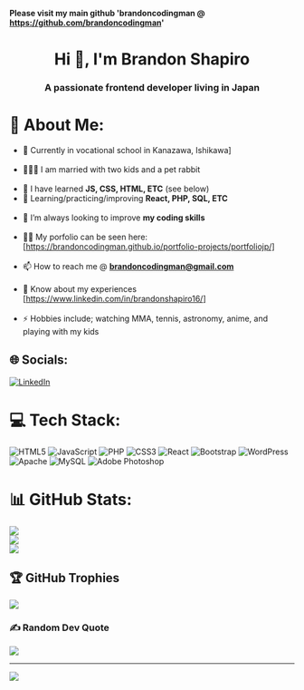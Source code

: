 **Please visit my main github 'brandoncodingman @ https://github.com/brandoncodingman'**

<h1 align="center">Hi 👋, I'm Brandon Shapiro</h1>
<h3 align="center">A passionate frontend developer living in Japan</h3>

# 💫 About Me:
- 🔭 Currently in vocational school in Kanazawa, Ishikawa]<br><br>
- 👨‍👩‍👦 I am married with two kids and a pet rabbit <br><br>
- 🧠 I have learned **JS, CSS, HTML, ETC** (see below)
- 🌱 Learning/practicing/improving **React, PHP, SQL, ETC**<br><br>
- 🤝 I’m always looking to improve **my coding skills**<br><br>
- 👨‍💻 My porfolio can be seen here: [https://brandoncodingman.github.io/portfolio-projects/portfoliojp/]<br><br>
- 📫 How to reach me @ **brandoncodingman@gmail.com**<br><br>
- 📄 Know about my experiences [https://www.linkedin.com/in/brandonshapiro16/]<br><br>
- ⚡ Hobbies include; watching MMA, tennis, astronomy, anime, and playing with my kids


## 🌐 Socials:
[![LinkedIn](https://img.shields.io/badge/LinkedIn-%230077B5.svg?logo=linkedin&logoColor=white)](https://linkedin.com/in/brandonshapiro16) 

# 💻 Tech Stack:
![HTML5](https://img.shields.io/badge/html5-%23E34F26.svg?style=plastic&logo=html5&logoColor=white) ![JavaScript](https://img.shields.io/badge/javascript-%23323330.svg?style=plastic&logo=javascript&logoColor=%23F7DF1E) ![PHP](https://img.shields.io/badge/php-%23777BB4.svg?style=plastic&logo=php&logoColor=white) ![CSS3](https://img.shields.io/badge/css3-%231572B6.svg?style=plastic&logo=css3&logoColor=white) ![React](https://img.shields.io/badge/react-%2320232a.svg?style=plastic&logo=react&logoColor=%2361DAFB) ![Bootstrap](https://img.shields.io/badge/bootstrap-%238511FA.svg?style=plastic&logo=bootstrap&logoColor=white) ![WordPress](https://img.shields.io/badge/WordPress-%23117AC9.svg?style=plastic&logo=WordPress&logoColor=white) ![Apache](https://img.shields.io/badge/apache-%23D42029.svg?style=plastic&logo=apache&logoColor=white) ![MySQL](https://img.shields.io/badge/mysql-4479A1.svg?style=plastic&logo=mysql&logoColor=white) ![Adobe Photoshop](https://img.shields.io/badge/adobe%20photoshop-%2331A8FF.svg?style=plastic&logo=adobe%20photoshop&logoColor=white)
# 📊 GitHub Stats:
![](https://github-readme-stats.vercel.app/api?username=brandoncodingman&theme=synthwave&hide_border=false&include_all_commits=false&count_private=false)<br/>
![](https://github-readme-streak-stats.herokuapp.com/?user=brandoncodingman&theme=synthwave&hide_border=false)<br/>
![](https://github-readme-stats.vercel.app/api/top-langs/?username=brandoncodingman&theme=synthwave&hide_border=false&include_all_commits=false&count_private=false&layout=compact)

## 🏆 GitHub Trophies
![](https://github-profile-trophy.vercel.app/?username=brandoncodingman&theme=radical&no-frame=false&no-bg=true&margin-w=4)

### ✍️ Random Dev Quote
![](https://quotes-github-readme.vercel.app/api?type=horizontal&theme=radical)

---
[![](https://visitcount.itsvg.in/api?id=brandoncodingman&icon=0&color=0)](https://visitcount.itsvg.in)

<!-- Proudly created with GPRM ( https://gprm.itsvg.in ) -->
